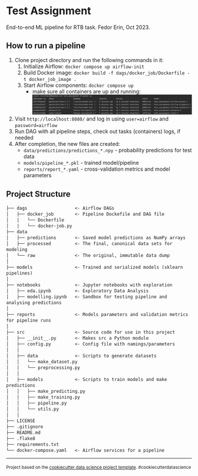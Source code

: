 Test Assignment
==============================

End-to-end ML pipeline for RTB task. Fedor Erin, Oct 2023.

How to run a pipeline
------------

1. Clone project directory and run the following commands in it:
   1. Initialize Airflow: `docker compose up airflow-init`
   2. Build Docker image: `docker build -f dags/docker_job/Dockerfile -t docker_job_image .`
   3. Start Airflow components: `docker compose up`
      * make sure all containers are up and running:![img_1.png](imgs/img_1.png)
4. Visit `http://localhost:8080/` and log in using `user=airflow` and `password=airflow`
5. Run DAG with all pipeline steps, check out tasks (containers) logs, if needed
6. After completion, the new files are created:
   * `data/predictions/predictions_*.npy` - probability predictions for test data
   * `models/pipeline_*.pkl` - trained model/pipeline
   * `reports/report_*.yaml` - cross-validation metrics and model parameters

Project Structure
------------

    ├── dags                  <- Airflow DAGs
    │   ├── docker_job        <- Pipeline Dockefile and DAG file
    │   |   └── Dockerfile 
    │   |   └── docker-job.py
    ├── data
    │   ├── predictions       <- Saved model predictions as NumPy arrays
    │   ├── processed         <- The final, canonical data sets for modeling
    │   └── raw               <- The original, immutable data dump
    │
    ├── models                <- Trained and serialized models (sklearn pipelines)
    │
    ├── notebooks             <- Jupyter notebooks with exploration
    │   ├── eda.ipynb         <- Exploratory Data Analysis
    │   ├── modelling.ipynb   <- Sandbox for testing pipeline and analysing predictions
    │
    ├── reports               <- Models parameters and validation metrics for pipeline runs
    │
    ├── src                   <- Source code for use in this project
    │   ├── __init__.py       <- Makes src a Python module
    │   ├── config.py         <- Config file with namings/parameters
    │   │
    │   ├── data              <- Scripts to generate datasets
    │   │   └── make_dataset.py
    │   │   └── preprocessing.py
    │   │
    │   ├── models            <- Scripts to train models and make predictions
    │   │   ├── make_predicting.py
    │   │   ├── make_training.py
    │   │   ├── pipeline.py
    │   │   └── utils.py
    │   │
    ├── LICENSE
    ├── .gitignore    
    ├── README.md
    ├── .flake8
    ├── requirements.txt
    └── docker-compose.yaml   <- Airflow services for a pipeline

--------

<p><small>Project based on the <a target="_blank" href="https://drivendata.github.io/cookiecutter-data-science/">cookiecutter data science project template</a>. #cookiecutterdatascience</small></p>
